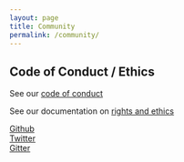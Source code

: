 ```yaml
---
layout: page
title: Community
permalink: /community/
---
```

## Code of Conduct / Ethics

See our [code of conduct]

See our documentation on [rights and ethics]

[code of conduct]: https://github.com/kanidm/kanidm/blob/master/CODE_OF_CONDUCT.md
[rights and ethics]: https://github.com/kanidm/kanidm/blob/master/ethics/README.md  

[Github](https://github.com/kanidm/)  
[Twitter](https://www.twitter.com/kanidmproject)  
[Gitter](https://gitter.im/kanidm/community)  
